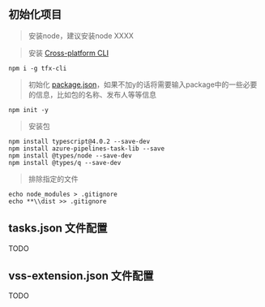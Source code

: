
## 初始化项目

> 安装node，建议安装node XXXX

> 安装 <a href='https://github.com/microsoft/tfs-cli'>Cross-platform CLI</a>
``` shell
npm i -g tfx-cli

```

> 初始化 <a href='https://docs.npmjs.com/cli/v7/configuring-npm/package-json'>package.json</a>，如果不加y的话将需要输入package中的一些必要的信息，比如包的名称、发布人等等信息
``` shell
npm init -y
```

> 安装包
```
npm install typescript@4.0.2 --save-dev
npm install azure-pipelines-task-lib --save
npm install @types/node --save-dev
npm install @types/q --save-dev
```

> 排除指定的文件
```
echo node_modules > .gitignore
echo **\\dist >> .gitignore
```

## tasks.json 文件配置
TODO

## vss-extension.json 文件配置
TODO


